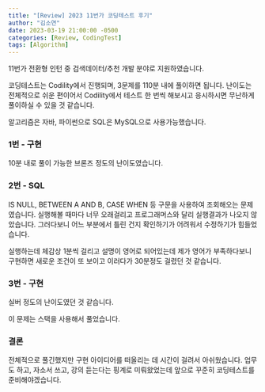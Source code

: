 ```yaml
---
title: "[Review] 2023 11번가 코딩테스트 후기"
author: "김소연"
date: 2023-03-19 21:00:00 -0500
categories: [Review, CodingTest]
tags: [Algorithm]
---
```




11번가 전환형 인턴 중 검색데이터/추천 개발 분야로 지원하였습니다.

코딩테스트는 Codility에서 진행되며, 3문제를 110분 내에 풀이하면 됩니다.
난이도는 전체적으로 쉬운 편이어서 Codility에서 테스트 한 번씩 해보시고 응시하시면 무난하게 풀이하실 수 있을 것 같습니다.

알고리즘은 자바, 파이썬으로 SQL은 MySQL으로 사용가능했습니다.



### 1번 - 구현

10분 내로 풀이 가능한 브론즈 정도의 난이도였습니다.



### 2번 - SQL

IS NULL, BETWEEN A AND B, CASE WHEN 등 구문을 사용하여 조회해오는 문제였습니다.
실행해볼 때마다 너무 오래걸리고 프로그래머스와 달리 실행결과가 나오지 않았습니다.
그러다보니 어느 부분에서 틀린 건지 확인하기가 어려워서 수정하기가 힘들었습니다.

실행하는데 체감상 1분씩 걸리고 설명이 영어로 되어있는데 제가 영어가 부족하다보니 구현하면 새로운 조건이 또 보이고 이러다가 30분정도 걸렸던 것 같습니다.



### 3번 - 구현

실버 정도의 난이도였던 것 같습니다.

이 문제는 스택을 사용해서 풀었습니다.



### 결론

전체적으로 풀긴했지만 구현 아이디어를 떠올리는 데 시간이 걸려서 아쉬웠습니다.
업무도 하고, 자소서 쓰고, 강의 듣는다는 핑계로 미뤄왔었는데 앞으로 꾸준히 코딩테스트를 준비해야겠습니다.

